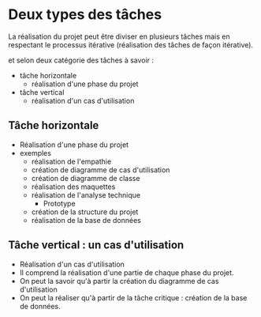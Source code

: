 # Deux types des tâches

La réalisation du projet peut être diviser en plusieurs tâches mais en respectant le processus itérative (réalisation des tâches de façon itérative).

 et selon deux catégorie des tâches à savoir :
- tâche horizontale 
  - réalisation d'une phase du projet
- tâche vertical
  - réalisation d'un cas d'utilisation

## Tâche horizontale
  - Réalisation d'une phase du projet 
  - exemples
    - réalisation de l'empathie
    - création de diagramme de cas d'utilisation
    - création de diagramme de classe
    - réalisation des maquettes 
    - réalisation de l'analyse technique
      - Prototype
    - création de la structure du projet
    - réalisation de la base de données
## Tâche vertical : un cas d'utilisation
- Réalisation d'un cas d'utilisation
- Il comprend la réalisation d'une partie de chaque phase du projet.
- On peut la savoir qu'à partir la création du diagramme de cas d'utilisation
- On peut la réaliser qu'à partir de la tâche critique : création de la base de données.
